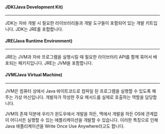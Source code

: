 #### JDK(Java Development Kit)
---
JDK는 자바 개발 시 필요한 라이브러리들과 개발 도구들이 포함되어 있는 개발 키트입니다. JDK는 JRE를 포합합니다.

#### JRE(Java Runtime Environment)
---
JRE는 JVM과 자바 프로그램을 실행시킬 때 필요한 라이브러리 API를 함께 묶어서 배포되는 패키지입니다. JRE는 JVM을 포함합니다.

#### JVM(Java Virtual Machine)
---
JVM은 컴퓨터 상에서 Java 바이트코드로 컴파일 된 프로그램을 실행할 수 있도록 해주는 가상 머신입니다. 개발자가 작성한 주요 메서드를 실제로 호출하는 역할을 담당합니다.

JVM의 존재 덕분에 우리가 윈도우에서 개발을 하든, 맥에서 개발을 하든 OS에 관계없이 어디서든 실행할 수 있는 애플리케이션을 개발할 수 있습니다. 이러한 특징으로 인해 Java 애플리케이션을 Write Once Use Anywhere라고도 합니다.